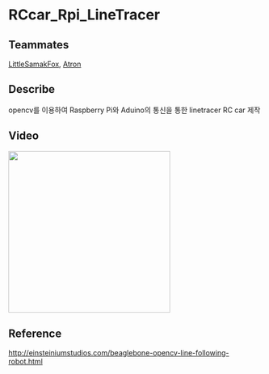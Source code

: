# RCcar_Rpi_LineTracer
## Teammates
[LittleSamakFox](https://github.com/LittleSamakFox), [Atron](https://github.com/ATRON3273)

## Describe
opencv를 이용하여 Raspberry Pi와 Aduino의 통신을 통한 linetracer RC car 제작

## Video
<div>
  <img width="320" src = "https://user-images.githubusercontent.com/32133264/99957107-7dac0000-2dca-11eb-824b-560c4ef214d7.gif">
</div>

## Reference
http://einsteiniumstudios.com/beaglebone-opencv-line-following-robot.html
